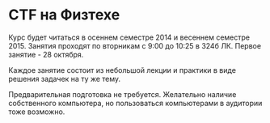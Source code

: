 CTF на Физтехе
==============

Курс будет читаться в осеннем семестре 2014 и весеннем семестре 2015.
Занятия проходят по вторникам c 9:00 до 10:25 в 324б ЛК.
Первое занятие - 28 октября.

Каждое занятие состоит из небольшой лекции и практики в виде решения задачек на ту же тему.

Предварительная подготовка не требуется.
Желательно наличие собственного компьютера, но пользоваться компьютерами в аудитории тоже возможно.
